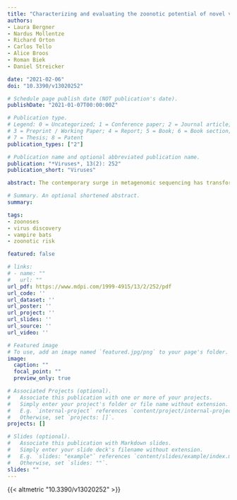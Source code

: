 ```yaml
---
title: "Characterizing and evaluating the zoonotic potential of novel viruses discovered in vampire bats"
authors:
- Laura Bergner
- Nardus Mollentze
- Richard Orton
- Carlos Tello
- Alice Broos
- Roman Biek
- Daniel Streicker

date: "2021-02-06"
doi: "10.3390/v13020252"

# Schedule page publish date (NOT publication's date).
publishDate: "2021-01-07T00:00:00Z"

# Publication type.
# Legend: 0 = Uncategorized; 1 = Conference paper; 2 = Journal article;
# 3 = Preprint / Working Paper; 4 = Report; 5 = Book; 6 = Book section;
# 7 = Thesis; 8 = Patent
publication_types: ["2"]

# Publication name and optional abbreviated publication name.
publication: "*Viruses*, 13(2): 252"
publication_short: "Viruses"

abstract: The contemporary surge in metagenomic sequencing has transformed knowledge of viral diversity in wildlife. However, evaluating which newly discovered viruses pose sufficient risk of infecting humans to merit detailed laboratory characterization and surveillance remains largely speculative. Machine learning algorithms have been developed to address this imbalance by ranking the relative likelihood of human infection based on viral genome sequences, but are not yet routinely applied to viruses at the time of their discovery. Here, we characterized viral genomes detected through metagenomic sequencing of feces and saliva from common vampire bats (Desmodus rotundus) and used these data as a case study in evaluating zoonotic potential using molecular sequencing data. Of 58 detected viral families, including 17 which infect mammals, the only known zoonosis detected was rabies virus; however, additional genomes were detected from the families Hepeviridae, Coronaviridae, Reoviridae, Astroviridae and Picornaviridae, all of which contain human-infecting species. In phylogenetic analyses, novel vampire bat viruses most frequently grouped with other bat viruses that are not currently known to infect humans. In agreement, machine learning models built from only phylogenetic information ranked all novel viruses similarly, yielding little insight into zoonotic potential. In contrast, genome composition-based machine learning models estimated different levels of zoonotic potential, even for closely related viruses, categorizing one out of four detected hepeviruses and two out of three picornaviruses as having high priority for further research. We highlight the value of evaluating zoonotic potential beyond ad hoc consideration of phylogeny and provide surveillance recommendations for novel viruses in a wildlife host which has frequent contact with humans and domestic animals.

# Summary. An optional shortened abstract.
summary: 

tags:
- zoonoses
- virus discovery
- vampire bats
- zoonotic risk

featured: false

# links:
# - name: ""
#   url: ""
url_pdf: https://www.mdpi.com/1999-4915/13/2/252/pdf
url_code: ''
url_dataset: ''
url_poster: ''
url_project: ''
url_slides: ''
url_source: ''
url_video: ''

# Featured image
# To use, add an image named `featured.jpg/png` to your page's folder. 
image:
  caption: ""
  focal_point: ""
  preview_only: true

# Associated Projects (optional).
#   Associate this publication with one or more of your projects.
#   Simply enter your project's folder or file name without extension.
#   E.g. `internal-project` references `content/project/internal-project/index.md`.
#   Otherwise, set `projects: []`.
projects: []

# Slides (optional).
#   Associate this publication with Markdown slides.
#   Simply enter your slide deck's filename without extension.
#   E.g. `slides: "example"` references `content/slides/example/index.md`.
#   Otherwise, set `slides: ""`.
slides: ""
---
```


{{< altmetric "10.3390/v13020252" >}}